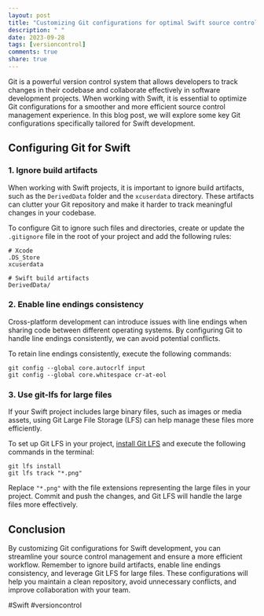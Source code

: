 ```yaml
---
layout: post
title: "Customizing Git configurations for optimal Swift source control management"
description: " "
date: 2023-09-28
tags: [versioncontrol]
comments: true
share: true
---
```


Git is a powerful version control system that allows developers to track changes in their codebase and collaborate effectively in software development projects. When working with Swift, it is essential to optimize Git configurations for a smoother and more efficient source control management experience. In this blog post, we will explore some key Git configurations specifically tailored for Swift development.

## Configuring Git for Swift

### 1. Ignore build artifacts

When working with Swift projects, it is important to ignore build artifacts, such as the `DerivedData` folder and the `xcuserdata` directory. These artifacts can clutter your Git repository and make it harder to track meaningful changes in your codebase. 

To configure Git to ignore such files and directories, create or update the `.gitignore` file in the root of your project and add the following rules:

```
# Xcode
.DS_Store
xcuserdata

# Swift build artifacts
DerivedData/
```

### 2. Enable line endings consistency

Cross-platform development can introduce issues with line endings when sharing code between different operating systems. By configuring Git to handle line endings consistently, we can avoid potential conflicts. 

To retain line endings consistently, execute the following commands:

```
git config --global core.autocrlf input
git config --global core.whitespace cr-at-eol
```

### 3. Use git-lfs for large files

If your Swift project includes large binary files, such as images or media assets, using Git Large File Storage (LFS) can help manage these files more efficiently. 

To set up Git LFS in your project, [install Git LFS](https://git-lfs.github.com/) and execute the following commands in the terminal:

```
git lfs install
git lfs track "*.png"
```

Replace `"*.png"` with the file extensions representing the large files in your project. Commit and push the changes, and Git LFS will handle the large files more effectively.

## Conclusion

By customizing Git configurations for Swift development, you can streamline your source control management and ensure a more efficient workflow. Remember to ignore build artifacts, enable line endings consistency, and leverage Git LFS for large files. These configurations will help you maintain a clean repository, avoid unnecessary conflicts, and improve collaboration with your team.

#Swift #versioncontrol